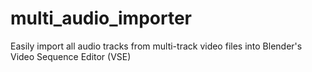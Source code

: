 # multi_audio_importer
Easily import all audio tracks from multi-track video files into Blender's Video Sequence Editor (VSE)
